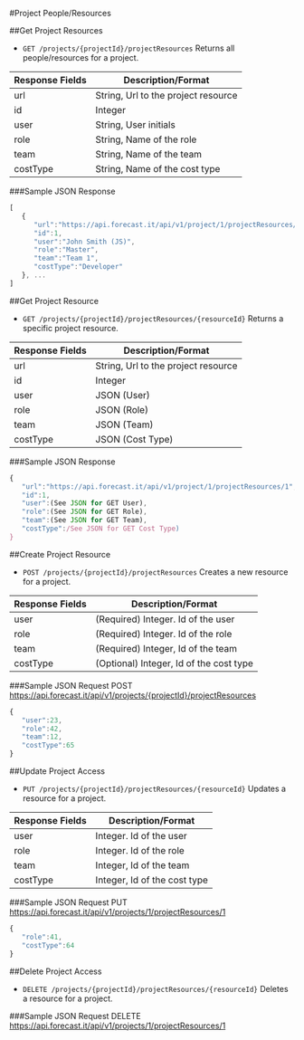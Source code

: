 #Project People/Resources

##Get Project Resources

* `GET /projects/{projectId}/projectResources` Returns all people/resources for a project.

|Response Fields | Description/Format|
|------------ | -------------|
|url | String, Url to the project resource|
|id | Integer|
|user | String, User initials|
|role | String, Name of the role|
|team | String, Name of the team|
|costType | String, Name of the cost type|

###Sample JSON Response
```javascript
[
   {
      "url":"https://api.forecast.it/api/v1/project/1/projectResources/1",
      "id":1,
      "user":"John Smith (JS)",
      "role":"Master",
      "team":"Team 1",
      "costType":"Developer"
   }, ...
]
```

##Get Project Resource

* `GET /projects/{projectId}/projectResources/{resourceId}` Returns a specific project resource.

|Response Fields | Description/Format|
|------------ | -------------|
|url | String, Url to the project resource|
|id | Integer|
|user | JSON (User)|
|role | JSON (Role)|
|team | JSON (Team)|
|costType | JSON (Cost Type)|

###Sample JSON Response
```javascript
{
   "url":"https://api.forecast.it/api/v1/project/1/projectResources/1",
   "id":1,
   "user":(See JSON for GET User),
   "role":(See JSON for GET Role),
   "team":(See JSON for GET Team),
   "costType":/See JSON for GET Cost Type)
}
```

##Create Project Resource

* `POST /projects/{projectId}/projectResources` Creates a new resource for a project.

|Response Fields | Description/Format|
|------------ | -------------|
|user | (Required) Integer. Id of the user|
|role | (Required) Integer. Id of the role|
|team | (Required) Integer, Id of the team|
|costType | (Optional) Integer, Id of the cost type|

###Sample JSON Request
POST https://api.forecast.it/api/v1/projects/{projectId}/projectResources

```javascript
{
   "user":23,
   "role":42,
   "team":12,
   "costType":65
}
```

##Update Project Access

* `PUT /projects/{projectId}/projectResources/{resourceId}` Updates a resource for a project.

|Response Fields | Description/Format|
|------------ | -------------|
|user | Integer. Id of the user|
|role | Integer. Id of the role|
|team | Integer, Id of the team|
|costType | Integer, Id of the cost type|

###Sample JSON Request
PUT https://api.forecast.it/api/v1/projects/1/projectResources/1

```javascript
{
   "role":41,
   "costType":64
}
```

##Delete Project Access

* `DELETE /projects/{projectId}/projectResources/{resourceId}` Deletes a resource for a project.

###Sample JSON Request
DELETE https://api.forecast.it/api/v1/projects/1/projectResources/1
